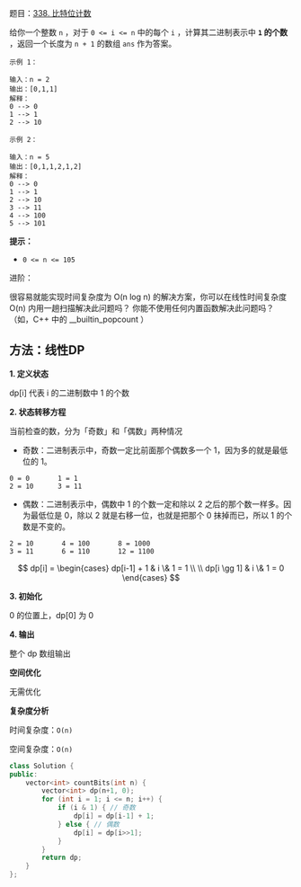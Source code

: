 题目：[338. 比特位计数](https://leetcode-cn.com/problems/counting-bits/)

给你一个整数 `n` ，对于 `0 <= i <= n` 中的每个 `i` ，计算其二进制表示中 **`1` 的个数** ，返回一个长度为 `n + 1` 的数组 `ans` 作为答案。

```
示例 1：

输入：n = 2
输出：[0,1,1]
解释：
0 --> 0
1 --> 1
2 --> 10

示例 2：

输入：n = 5
输出：[0,1,1,2,1,2]
解释：
0 --> 0
1 --> 1
2 --> 10
3 --> 11
4 --> 100
5 --> 101

```

**提示：**

- `0 <= n <= 105`

进阶：

很容易就能实现时间复杂度为 O(n log n) 的解决方案，你可以在线性时间复杂度 O(n) 内用一趟扫描解决此问题吗？
你能不使用任何内置函数解决此问题吗？（如，C++ 中的 __builtin_popcount ）



## 方法：线性DP

**1. 定义状态**

dp[i] 代表 i 的二进制数中 1 的个数

**2. 状态转移方程**

当前检查的数，分为「奇数」和「偶数」两种情况

- 奇数：二进制表示中，奇数一定比前面那个偶数多一个 1，因为多的就是最低位的 1。

```
0 = 0       1 = 1
2 = 10      3 = 11
```

- 偶数：二进制表示中，偶数中 1 的个数一定和除以 2 之后的那个数一样多。因为最低位是 0，除以 2 就是右移一位，也就是把那个 0 抹掉而已，所以 1 的个数是不变的。

```
2 = 10       4 = 100       8 = 1000
3 = 11       6 = 110       12 = 1100
```

$$
dp[i] = 
\begin{cases}
dp[i-1] + 1 & i \& 1 = 1 \\ \\
dp[i \gg 1] & i \& 1 = 0
\end{cases}
$$

**3. 初始化**

0 的位置上，dp[0] 为 0

**4. 输出**

整个 dp 数组输出

**空间优化**

无需优化

**复杂度分析**

时间复杂度：`O(n)`

空间复杂度：`O(n)`

```cpp
class Solution {
public:
    vector<int> countBits(int n) {
        vector<int> dp(n+1, 0);
        for (int i = 1; i <= n; i++) {
            if (i & 1) { // 奇数
                dp[i] = dp[i-1] + 1;
            } else { // 偶数
                dp[i] = dp[i>>1];
            }
        }
        return dp;
    }
};
```

